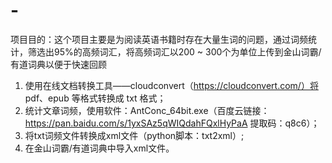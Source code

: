 # -
项目目的：这个项目主要是为阅读英语书籍时存在大量生词的问题，通过词频统计，筛选出95%的高频词汇，将高频词汇以200 ~ 300个为单位上传到金山词霸/有道词典以便于快速回顾

1. 使用在线文档转换工具——cloudconvert（https://cloudconvert.com/）将 pdf、epub 等格式转换成 txt 格式；
2. 统计文章词频，使用软件：AntConc_64bit.exe（百度云链接：https://pan.baidu.com/s/1yxSAz5qWIQdahFQxlHyPaA 提取码：q8c6）；
3. 将txt词频文件转换成xml文件（python脚本：txt2xml）;
4. 在金山词霸/有道词典中导入xml文件。
